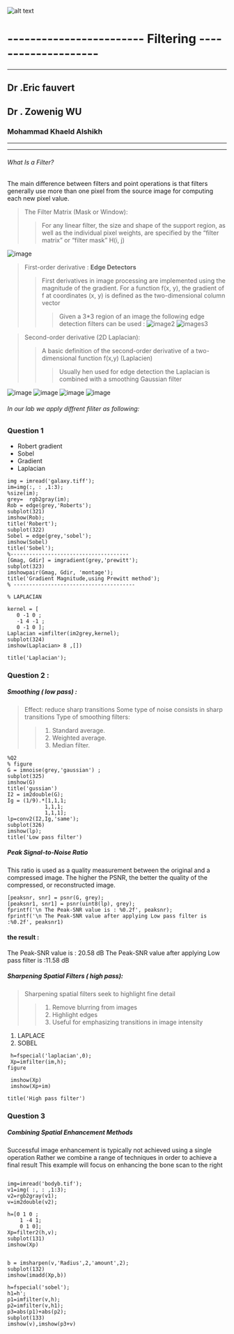  ![alt text](https://www.ubfc.fr/wp-content/uploads/2018/07/logo_ubfc.png)







# ------------------------ Filtering --------------------
------------------------------------------------------------

                                      
                                      
                                      
                                      
##    Dr .Eric fauvert                   
                                      
                                      
##     Dr . Zowenig WU


###                  Mohammad Khaeld Alshikh


-------------------------------------------------------------

-------------------------------------------------------------
###### What Is a Filter?
The main difference between filters and point operations is that filters generally
use more than one pixel from the source image for computing each new pixel
value.
> The Filter Matrix (Mask or Window):
>>For any linear filter, the size and shape of the support region, as well as the
individual pixel weights, are specified by the “filter matrix” or “filter mask”
H(i, j)

![image](https://github.com/khalid-00/Image_Process_Labs/blob/master/Lab_3/CV_L_05_Spatial_Filters.jpg)


> First-order derivative : **Edge Detectors**
>>First derivatives in image processing are implemented using the magnitude of
the gradient. For a function f(x, y), the gradient of f at coordinates (x, y) is
defined as the two-dimensional column vector
>>>Given a 3*3 region of an image the following edge detection filters can be used :
![image2](https://github.com/khalid-00/Image_Process_Labs/blob/master/Lab_3/images/CV_L_05_Spatial_Filters.jpg)
![images3](https://github.com/khalid-00/Image_Process_Labs/blob/master/Lab_3/images/CV_L_05_Spatial_Filters2.jpg)

>Second-order derivative (2D Laplacian):
>>A basic definition of the second-order derivative of a two-dimensional function
f(x,y) (Laplacien)
>>>Usually hen used for edge detection the Laplacian is combined with a
smoothing Gaussian filter

![image](https://github.com/khalid-00/Image_Process_Labs/blob/master/Lab_3/images/CV_L_05_Spatial_Filter3s.jpg)
![image](https://github.com/khalid-00/Image_Process_Labs/blob/master/Lab_3/images/CV_L_05_Spatial_Filters4.jpg)
![image](https://github.com/khalid-00/Image_Process_Labs/blob/master/Lab_3/images/CV_L_05_Spatial_Filters6.jpg)
![image](https://github.com/khalid-00/Image_Process_Labs/blob/master/Lab_3/images/CV_L_05_Spatial_Filters8.jpg)


###### In our lab we apply diffrent filiter as following:
### Question 1
- Robert gradient
- Sobel
- Gradient
- Laplacian
 
 ```
 img = imread('galaxy.tiff');
im=img(:, : ,1:3);
%size(im);
grey=  rgb2gray(im);
Rob = edge(grey,'Roberts');
subplot(321)
imshow(Rob);
title('Robert');
subplot(322)
Sobel = edge(grey,'sobel');
imshow(Sobel)
title('Sobel');
%--------------------------------------
[Gmag, Gdir] = imgradient(grey,'prewitt');
subplot(323)
imshowpair(Gmag, Gdir, 'montage');
title('Gradient Magnitude,using Prewitt method');
% ---------------------------------------

% LAPLACIAN

kernel = [
    0 -1 0 ;
    -1 4 -1 ;
    0 -1 0 ];
Laplacian =imfilter(im2grey,kernel);
subplot(324)
imshow(Laplacian> 8 ,[])

title('Laplacian');
```
### Question 2 :
##### Smoothing ( low pass) :


> Effect: reduce sharp transitions
 Some type of noise consists in sharp transitions
>Type of smoothing filters:
>> 1. Standard average.
>> 2. Weighted average.
>> 3. Median filter.

```
%Q2
% figure
G = imnoise(grey,'gaussian') ;
subplot(325)
imshow(G)
title('gussian')
I2 = im2double(G);
Ig = (1/9).*[1,1,1;
            1,1,1;
            1,1,1];
lp=conv2(I2,Ig,'same');
subplot(326)
imshow(lp);
title('Low pass filter')
```
##### Peak Signal-to-Noise Ratio

 This ratio is used as a quality measurement between the original and a compressed image.
 The higher the PSNR, the better the quality of the compressed, or reconstructed image.
 
 ```
 [peaksnr, snr] = psnr(G, grey);
[peaksnr1, snr1] = psnr(uint8(lp), grey);
fprintf('\n The Peak-SNR value is : %0.2f', peaksnr);
fprintf('\n The Peak-SNR value after applying Low pass filter is :%0.2f', peaksnr1)
 
 ```
#### the result : 
 The Peak-SNR value is : 20.58 dB
 The Peak-SNR value after applying Low pass filter is :11.58 dB
 
 
##### Sharpening Spatial Filters ( high pass):
> Sharpening spatial filters seek to highlight
fine detail
>> 1. Remove blurring from images
>> 2. Highlight edges
>> 3. Useful for emphasizing transitions in image
intensity

1. LAPLACE
2. SOBEL 
``` 
 h=fspecial('laplacian',0);
 Xp=imfilter(im,h);
figure

 imshow(Xp)
 imshow(Xp+im)

title('High pass filter')
```

### Question 3
##### Combining Spatial Enhancement Methods 
Successful image
enhancement is typically
not achieved using a single
operation
Rather we combine a
range of techniques in order
to achieve a final result
This example will focus on
enhancing the bone scan to
the right

```

img=imread('bodyb.tif');
v1=img( :, : ,1:3);
v2=rgb2gray(v1);
v=im2double(v2);
 
h=[0 1 0 ;
    1 -4 1;
    0 1 0];
Xp=filter2(h,v);
subplot(131)
imshow(Xp)


b = imsharpen(v,'Radius',2,'amount',2);
subplot(132)
imshow(imadd(Xp,b))

h=fspecial('sobel');
h1=h';
p1=imfilter(v,h);
p2=imfilter(v,h1);
p3=abs(p1)+abs(p2);
subplot(133)
imshow(v),imshow(p3+v)


```

